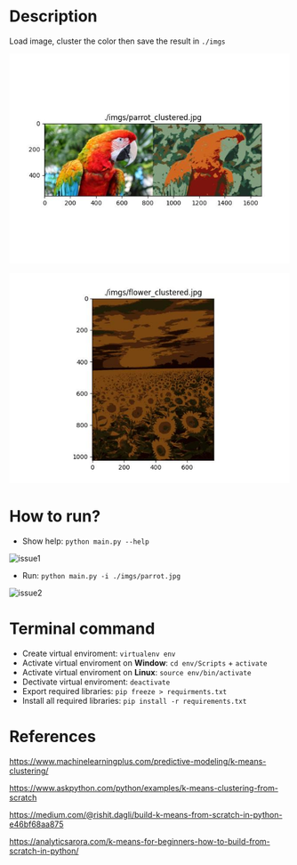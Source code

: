 # Description

Load image, cluster the color then save the result in `./imgs`

![result1](./imgs/parrot_clustered.jpg)

![result2](./imgs/flower_clustered.jpg)

# How to run?

- Show help: `python main.py --help`

![issue1](./img/Capture.PNG)

- Run: `python main.py -i ./imgs/parrot.jpg`

![issue2](./img/Capture2.PNG)

# Terminal command

- Create virtual enviroment: `virtualenv env`
- Activate virtual enviroment on **Window**: `cd env/Scripts` + `activate`
- Activate  virtual enviroment on **Linux**: `source env/bin/activate`
- Dectivate virtual enviroment: `deactivate`
- Export required libraries: `pip freeze > requirments.txt`
- Install all required libraries: `pip install -r requirements.txt`

# References

https://www.machinelearningplus.com/predictive-modeling/k-means-clustering/

https://www.askpython.com/python/examples/k-means-clustering-from-scratch

https://medium.com/@rishit.dagli/build-k-means-from-scratch-in-python-e46bf68aa875

https://analyticsarora.com/k-means-for-beginners-how-to-build-from-scratch-in-python/